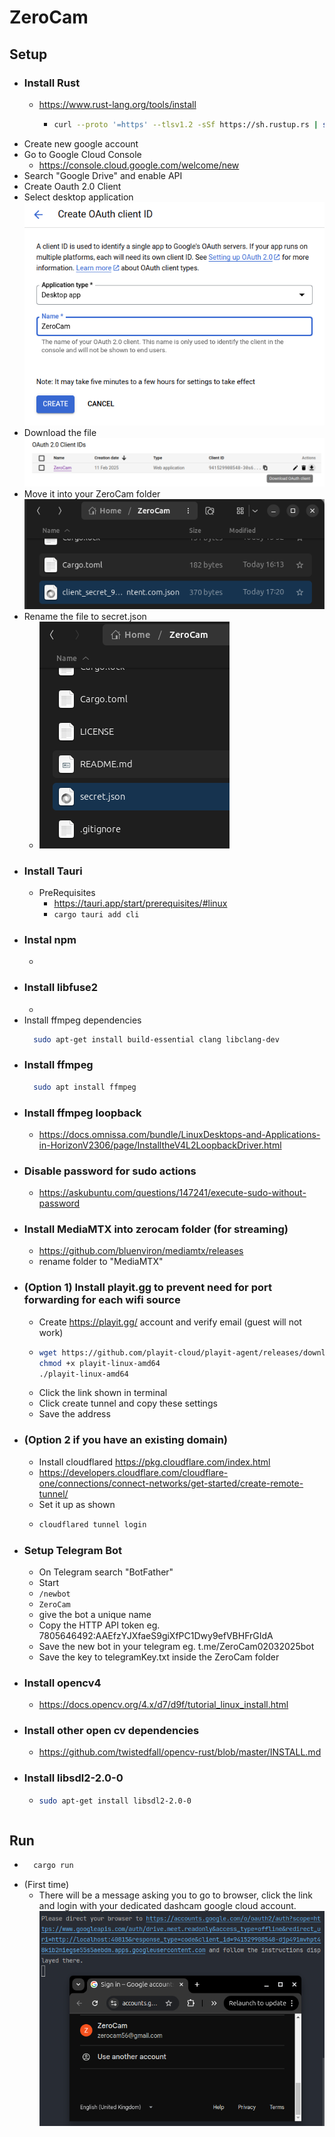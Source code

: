 # ZeroCam

## Setup
- ### Install Rust
  - https://www.rust-lang.org/tools/install
    - ```bash 
      curl --proto '=https' --tlsv1.2 -sSf https://sh.rustup.rs | sh
      ```
- Create new google account
- Go to Google Cloud Console
  - https://console.cloud.google.com/welcome/new
- Search "Google Drive" and enable API
- Create Oauth 2.0 Client
- Select desktop application
  ![Screenshot from 2025-02-14 14-27-10.png](DocsResources/Screenshot%20from%202025-02-14%2014-27-10.png)
- Download the file
  ![Screenshot from 2025-02-11 17-19-05.png](DocsResources/Screenshot%20from%202025-02-11%2017-19-05.png)
- Move it into your ZeroCam folder
  ![Screenshot from 2025-02-11 17-22-13.png](DocsResources/Screenshot%20from%202025-02-11%2017-22-13.png)
- Rename the file to secret.json
  - ![Screenshot from 2025-02-14 14-30-03.png](DocsResources/Screenshot%20from%202025-02-14%2014-30-03.png)
- ### Install Tauri
  - PreRequisites
    - https://tauri.app/start/prerequisites/#linux
    - ```cargo tauri add cli```
- ### Instal npm
  - 
- ### Install libfuse2
  - 
- Install ffmpeg dependencies
  ```bash 
    sudo apt-get install build-essential clang libclang-dev
  ```
- ### Install ffmpeg
  ```bash 
    sudo apt install ffmpeg
  ```
- ### Install ffmpeg loopback
  - https://docs.omnissa.com/bundle/LinuxDesktops-and-Applications-in-HorizonV2306/page/InstalltheV4L2LoopbackDriver.html
- ### Disable password for sudo actions
  - https://askubuntu.com/questions/147241/execute-sudo-without-password
- ### Install MediaMTX into zerocam folder (for streaming)
  - https://github.com/bluenviron/mediamtx/releases
  - rename folder to "MediaMTX"
- ### (Option 1) Install playit.gg to prevent need for port forwarding for each wifi source
  - Create https://playit.gg/ account and verify email (guest will not work)
  - ```bash
    wget https://github.com/playit-cloud/playit-agent/releases/download/v0.15.0/playit-linux-amd64
    chmod +x playit-linux-amd64
    ./playit-linux-amd64
    ```
  - Click the link shown in terminal
  - Click create tunnel and copy these settings
  - Save the address
- ### (Option 2 if you have an existing domain)
  - Install cloudflared https://pkg.cloudflare.com/index.html
  - https://developers.cloudflare.com/cloudflare-one/connections/connect-networks/get-started/create-remote-tunnel/
  - Set it up as shown
  - ```bash 
    cloudflared tunnel login
    ```
- ### Setup Telegram Bot
  - On Telegram search "BotFather"
  - Start
  - ```/newbot```
  - ```ZeroCam```
  - give the bot a unique name
  - Copy the HTTP API token eg. 7805646492:AAEfzYJXfaeS9giXfPC1Dwy9efVBHFrGIdA
  - Save the new bot in your telegram eg. t.me/ZeroCam02032025bot
  - Save the key to telegramKey.txt inside the ZeroCam folder
- ### Install opencv4
  - https://docs.opencv.org/4.x/d7/d9f/tutorial_linux_install.html
- ### Install other open cv dependencies
  - https://github.com/twistedfall/opencv-rust/blob/master/INSTALL.md
- ### Install libsdl2-2.0-0
  - ```bash
    sudo apt-get install libsdl2-2.0-0
  ```
## Run
- ```bash
    cargo run  
  ```
- (First time)
  - There will be a message asking you to go to browser,
    click the link and login with your dedicated dashcam google cloud account.
    ![Screenshot from 2025-02-14 14-35-17.png](DocsResources/Screenshot%20from%202025-02-14%2014-35-17.png)
  